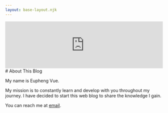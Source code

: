 ```yaml
---
layout: base-layout.njk
---
```


<iframe width="100%" src="https://koi.rocks/embed/_ZBNxCFgVkAjtoL9A_BjSg1Rb6U2ET5u0X9-T6FYiG4" title="Koii  NFT image" frameborder="0" allowfullscreen></iframe>
# About This Blog

My name is Eupheng Vue.

My mission is to constantly learn and develop with you throughout my journey. I have decided to start this web blog to share the knowledge I gain.

You can reach me at [email](mailto:hi@vueee.com).
